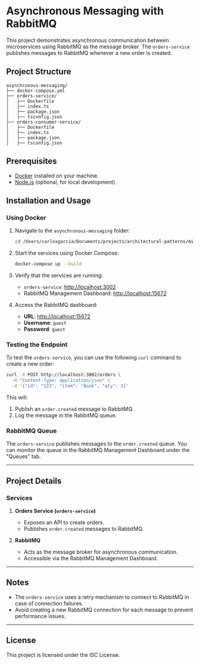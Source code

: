 # Asynchronous Messaging with RabbitMQ

This project demonstrates asynchronous communication between microservices using RabbitMQ as the message broker. The `orders-service` publishes messages to RabbitMQ whenever a new order is created.

## Project Structure

```
asynchronous-messaging/
├── docker-compose.yml
├── orders-service/
│   ├── Dockerfile
│   ├── index.ts
│   ├── package.json
│   ├── tsconfig.json
├── orders-consumer-service/
│   ├── Dockerfile
│   ├── index.ts
│   ├── package.json
│   ├── tsconfig.json
```

## Prerequisites

- [Docker](https://www.docker.com/) installed on your machine.
- [Node.js](https://nodejs.org/) (optional, for local development).

## Installation and Usage

### Using Docker

1. Navigate to the `asynchronous-messaging` folder:
   ```bash
   cd /Users/carlosgarcia/Documents/projects/architectural-patterns/microservices-poc/asynchronous-messaging
   ```

2. Start the services using Docker Compose:
   ```bash
   docker-compose up --build
   ```

3. Verify that the services are running:
   - `orders-service`: [http://localhost:3002](http://localhost:3002)
   - RabbitMQ Management Dashboard: [http://localhost:15672](http://localhost:15672)

4. Access the RabbitMQ dashboard:
   - **URL**: [http://localhost:15672](http://localhost:15672)
   - **Username**: `guest`
   - **Password**: `guest`

### Testing the Endpoint

To test the `orders-service`, you can use the following `curl` command to create a new order:

```bash
curl -X POST http://localhost:3002/orders \
  -H "Content-Type: application/json" \
  -d '{"id": "123", "item": "Book", "qty": 2}'
```

This will:
1. Publish an `order.created` message to RabbitMQ.
2. Log the message in the RabbitMQ queue.

### RabbitMQ Queue

The `orders-service` publishes messages to the `order.created` queue. You can monitor the queue in the RabbitMQ Management Dashboard under the "Queues" tab.

---

## Project Details

### Services

1. **Orders Service (`orders-service`)**
   - Exposes an API to create orders.
   - Publishes `order.created` messages to RabbitMQ.

2. **RabbitMQ**
   - Acts as the message broker for asynchronous communication.
   - Accessible via the RabbitMQ Management Dashboard.

---

## Notes

- The `orders-service` uses a retry mechanism to connect to RabbitMQ in case of connection failures.
- Avoid creating a new RabbitMQ connection for each message to prevent performance issues.

---

## License

This project is licensed under the ISC License.